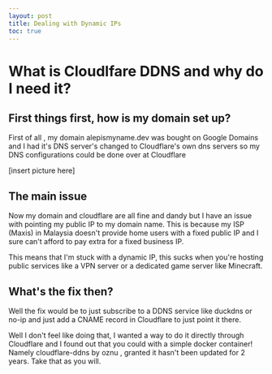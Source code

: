 ```yaml
---
layout: post
title: Dealing with Dynamic IPs
toc: true 
---
```


# What is Cloudlfare DDNS and why do I need it?

## First things first, how is my domain set up? 

First of all , my domain alepismyname.dev was bought on Google Domains and I had it's DNS server's changed to Cloudflare's own dns servers so my DNS configurations could be done over at Cloudflare

[insert picture here]

## The main issue

Now my domain and cloudflare are all fine and dandy but I have an issue with pointing my public IP to my domain name. This is because my ISP (Maxis) in Malaysia doesn't provide home users with a fixed public IP and I sure can't afford to pay extra for a fixed business IP. 

This means that I'm stuck with a dynamic IP, this sucks when you're hosting public services like a VPN server or a dedicated game server like Minecraft. 

## What's the fix then? 

Well the fix would be to just subscribe to a DDNS service like duckdns or no-ip and just add a CNAME record in Cloudflare to just point it there. 

Well I don't feel like doing that, I wanted a way to do it directly through Cloudflare and I found out that you could with a simple docker container! Namely cloudflare-ddns by oznu , granted it hasn't been updated for 2 years. Take that as you will. 

